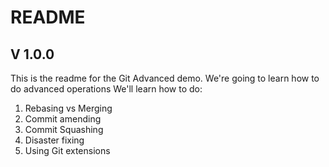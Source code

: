 # README

## V 1.0.0
This is the readme for the Git Advanced demo. We're going to learn how to do advanced operations
We'll learn how to do:

1. Rebasing vs Merging
1. Commit amending
1. Commit Squashing
1. Disaster fixing
1. Using Git extensions
